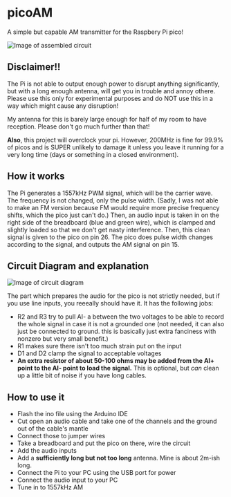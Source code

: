 # picoAM
A simple but capable AM transmitter for the Raspbery Pi pico!

![Image of assembled circuit](https://media.discordapp.net/attachments/1077080199847489626/1102196399577247774/20230430_133433.jpg)

## Disclaimer!!

The Pi is not able to output enough power to disrupt anything significantly, but with a long enough antenna, will get you in 
trouble and annoy othere. Please use this only for experimental purposes and do NOT use this in a way which might cause any disruption!

My antenna for this is barely large enough for half of my room to have reception. Please don't go much further than that!

**Also**, this project will overclock your pi. However, 200MHz is fine for 99.9% of picos and is SUPER unlikely to damage it unless you
leave it running for a very long time (days or something in a closed environment).

## How it works

The Pi generates a 1557kHz PWM signal, which will be the carrier wave. The frequency is not changed, only the pulse width.
(Sadly, I was not able to make an FM version because FM would require more precise frequency shifts, which the pico just can't do.)
Then, an audio input is taken in on the right side of the breadboard (blue and green wire), which is clamped and slightly loaded 
so that we don't get nasty interference.
Then, this clean signal is given to the pico on pin 26. The pico does pulse width changes according to the signal, and outputs the 
AM signal on pin 15.

## Circuit Diagram and explanation

![Image of circuit diagram](https://media.discordapp.net/attachments/1077080199847489626/1102203487363792956/SmartSelect_20230430_140248_Flexcil.jpg)

The part which prepares the audio for the pico is not strictly needed, but if you use line inputs, you reeeally should have it.
It has the following jobs:
- R2 and R3 try to pull AI- a between the two voltages to be able to record the whole signal in case it is not a grounded one (not needed,
  it can also just be connected to ground. this is basically just extra fanciness with nonzero but very small benefit.)
- R1 makes sure there isn't too much strain put on the input
- D1 and D2 clamp the signal to acceptable voltages
- **An extra resistor of about 50-100 ohms may be added from the AI+ point to the AI- point to load the signal.** This is optional, but
  *can* clean up a little bit of noise if you have long cables.

## How to use it

- Flash the ino file using the Arduino IDE
- Cut open an audio cable and take one of the channels and the ground out of the cable's mantle
- Connect those to jumper wires
- Take a breadboard and put the pico on there, wire the circuit
- Add the audio inputs
- Add a **sufficiently long but not too long** antenna. Mine is about 2m-ish long.
- Connect the Pi to your PC using the USB port for power
- Connect the audio input to your PC
- Tune in to 1557kHz AM
